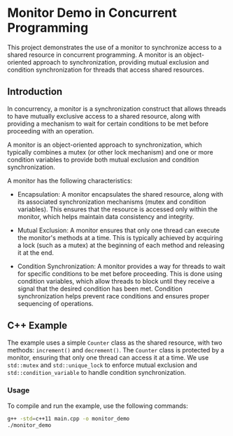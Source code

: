 # Monitor Demo in Concurrent Programming

This project demonstrates the use of a monitor to synchronize access to a shared resource in concurrent programming. A monitor is an object-oriented approach to synchronization, providing mutual exclusion and condition synchronization for threads that access shared resources.

## Introduction

In concurrency, a monitor is a synchronization construct that allows threads to have mutually exclusive access to a shared resource, along with providing a mechanism to wait for certain conditions to be met before proceeding with an operation.

A monitor is an object-oriented approach to synchronization, which typically combines a mutex (or other lock mechanism) and one or more condition variables to provide both mutual exclusion and condition synchronization.

A monitor has the following characteristics:

* Encapsulation: A monitor encapsulates the shared resource, along with its associated synchronization mechanisms (mutex and condition variables). This ensures that the resource is accessed only within the monitor, which helps maintain data consistency and integrity.

* Mutual Exclusion: A monitor ensures that only one thread can execute the monitor's methods at a time. This is typically achieved by acquiring a lock (such as a mutex) at the beginning of each method and releasing it at the end.

* Condition Synchronization: A monitor provides a way for threads to wait for specific conditions to be met before proceeding. This is done using condition variables, which allow threads to block until they receive a signal that the desired condition has been met. Condition synchronization helps prevent race conditions and ensures proper sequencing of operations.

## C++ Example

The example uses a simple `Counter` class as the shared resource, with two methods: `increment()` and `decrement()`. The `Counter` class is protected by a monitor, ensuring that only one thread can access it at a time. We use `std::mutex` and `std::unique_lock` to enforce mutual exclusion and `std::condition_variable` to handle condition synchronization.

### Usage

To compile and run the example, use the following commands:

```sh
g++ -std=c++11 main.cpp -o monitor_demo
./monitor_demo
```
